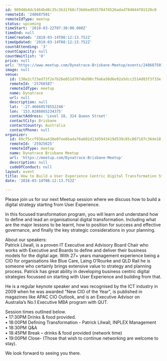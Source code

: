 ```yaml
---
id: 98948b4dc5464bd8c35c3b31f68cf3b66ed93570474526adad784044f01520c0
remoteId: '248687501'
remoteIdType: meetup
status: upcoming
timeStart: '2018-03-22T07:30:00.000Z'
timeEnd: null
timeCreated: '2018-03-14T08:12:13.752Z'
timeUpdated: '2018-03-14T08:12:13.752Z'
countAttending: '3'
countCapacity: null
countWaitlist: '0'
price: null
url: 'https://www.meetup.com/Dynatrace-Brisbane-Meetup/events/248687501/'
image: null
venue:
  id: 138e2cf23ed73f2e7b26e851d7074bd98cf9a6a50d6e92a5dcc2514d83f3f33e
  remoteId: '25766587'
  remoteIdType: meetup
  name: Dynatrace
  url: null
  description: null
  lat: '-27.46669578552246'
  lon: '153.0286865234375'
  contactAddress: 'Level 18, 324 Queen Street'
  contactCity: Brisbane
  contactCountry: Australia
  contactPhone: null
organizer:
  id: 89cf5ccf938aa438e07ee6bada76a602d13d5943419d539c85c807187c36de18
  remoteId: '25925625'
  remoteIdType: meetup
  name: Dynatrace Brisbane Meetup
  url: 'https://meetup.com/Dynatrace-Brisbane-Meetup'
  description: null
  codeOfConduct: null
layout: event
title: How to Build a User Experience Centric Digital Transformation Strategy
date: '2018-03-14T08:12:13.752Z'

---
```

<p>Please join us for our next Meetup session where we discuss how to build a digital strategy starting from User Experience.</p> <p>In this focused transformation program, you will learn and understand how to define and lead an organisational digital transformation. Including what are the major lessons to be learnt, how to position for success and effective governance, and finally the key strategic considerations in your planning.</p> <p>About our speakers:<br/>Patrick Lilwall, is a proven IT Executive and Advisory Board Chair who works with Executive and Boards to define and deliver their business models for the digital age. With 27+ years management experience being a CIO for organisations like Blue Care, Laing O’Rourke and QLD Rail he is someone who certainly brings extensive value to strategy and planning process. Patrick has great ability in developing business centric digital strategies focussed on starting with User Experience and building from that.</p> <p>He is a regular keynote speaker and was recognised by the ICT industry in 2009 when he was awarded "New CIO of the Year", is published in magazines like APAC CIO Outlook, and is an Executive Advisor on Australia’s No.1 Executive MBA program with QUT.</p> <p>Session times outlined below.<br/>• 17:30PM Drinks &amp; food provided.<br/>• 18:00PM Defining Transformation - Patrick Lilwall, INPLEX Management<br/>• 18:30PM Q&amp;A<br/>• 18:45PM Break – drinks &amp; food provided (network time)<br/>• 19:00PM Close- (Those that wish to continue networking are welcome to stay).</p> <p>We look forward to seeing you there.</p>
